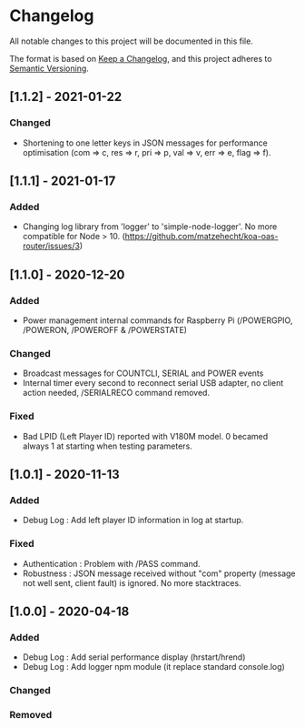 # Changelog
All notable changes to this project will be documented in this file.

The format is based on [Keep a Changelog](https://keepachangelog.com/en/1.0.0/),
and this project adheres to [Semantic Versioning](https://semver.org/spec/v2.0.0.html).

## [1.1.2] - 2021-01-22

### Changed
- Shortening to one letter keys in JSON messages for performance optimisation (com => c, res => r, pri => p, val => v, err => e, flag => f).

## [1.1.1] - 2021-01-17

### Added
- Changing log library from 'logger' to 'simple-node-logger'. No more compatible for Node > 10. (https://github.com/matzehecht/koa-oas-router/issues/3)

## [1.1.0] - 2020-12-20

### Added
- Power management internal commands for Raspberry Pi (/POWERGPIO, /POWERON, /POWEROFF & /POWERSTATE)

### Changed
- Broadcast messages for COUNTCLI, SERIAL and POWER events
- Internal timer every second to reconnect serial USB adapter, no client action needed, /SERIALRECO command removed.

### Fixed
- Bad LPID (Left Player ID) reported with V180M model. 0 becamed always 1 at starting when testing parameters.

## [1.0.1] - 2020-11-13

### Added
- Debug Log : Add left player ID information in log at startup.

### Fixed
- Authentication : Problem with /PASS command.
- Robustness : JSON message received without "com" property (message not well sent, client fault) is ignored. No more stacktraces. 

## [1.0.0] - 2020-04-18

### Added
- Debug Log : Add serial performance display (hrstart/hrend)
- Debug Log : Add logger npm module (it replace standard console.log)

### Changed

### Removed
